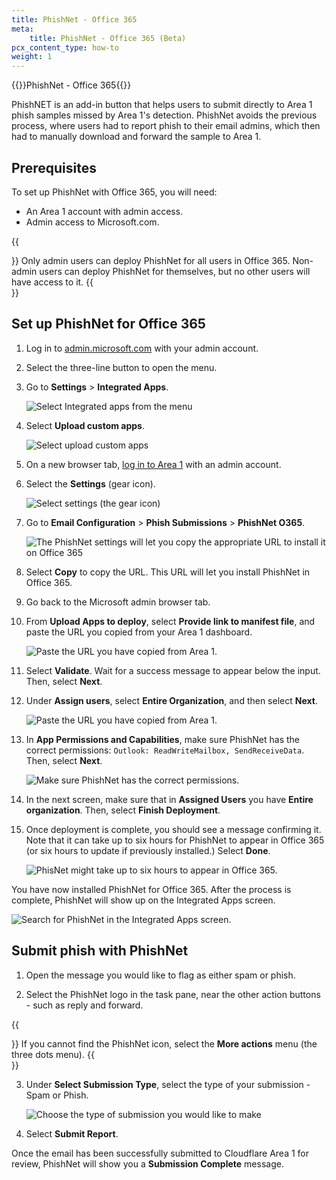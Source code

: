 ```yaml
---
title: PhishNet - Office 365
meta:
    title: PhishNet - Office 365 (Beta)
pcx_content_type: how-to
weight: 1
---
```


{{<beta>}}PhishNet - Office 365{{</beta>}}

PhishNET is an add-in button that helps users to submit directly to Area 1 phish samples missed by Area 1's detection. PhishNet avoids the previous process, where users had to report phish to their email admins, which then had to manually download and forward the sample to Area 1.

## Prerequisites

To set up PhishNet with Office 365, you will need:

- An Area 1 account with admin access.
- Admin access to Microsoft.com.

{{<Aside type="note">}}
Only admin users can deploy PhishNet for all users in Office 365. Non-admin users can deploy PhishNet for themselves, but no other users will have access to it.
{{</Aside>}}

## Set up PhishNet for Office 365

1. Log in to [admin.microsoft.com](admin.microsoft.com) with your admin account.

2. Select the three-line button to open the menu.

3. Go to **Settings** > **Integrated Apps**.

    ![Select Integrated apps from the menu](/email-security/static/phish-submissions/phishnet-o365/step3-apps.png)

4. Select **Upload custom apps**.

    ![Select upload custom apps](/email-security/static/phish-submissions/phishnet-o365/step4-custom-apps.png)

5. On a new browser tab, [log in to Area 1](https://horizon.area1security.com) with an admin account.

6. Select the **Settings** (gear icon).

    ![Select settings (the gear icon)](/email-security/static/phish-submissions/phishnet-o365/step6-settings.png)

7. Go to **Email Configuration** > **Phish Submissions** > **PhishNet O365**.

    ![The PhishNet settings will let you copy the appropriate URL to install it on Office 365](/email-security/static/phish-submissions/phishnet-o365/step7-phishnet.png)

8. Select **Copy** to copy the URL. This URL will let you install PhishNet in Office 365.

9. Go back to the Microsoft admin browser tab.

10. From **Upload Apps to deploy**, select **Provide link to manifest file**, and paste the URL you copied from your Area 1 dashboard.

    ![Paste the URL you have copied from Area 1.](/email-security/static/phish-submissions/phishnet-o365/step10-upload-apps.png)

11. Select **Validate**. Wait for a success message to appear below the input. Then, select **Next**.

12. Under **Assign users**, select **Entire Organization**, and then select **Next**.

    ![Paste the URL you have copied from Area 1.](/email-security/static/phish-submissions/phishnet-o365/step12.png)

13. In **App Permissions and Capabilities**, make sure PhishNet has the correct permissions: `Outlook: ReadWriteMailbox, SendReceiveData`. Then, select **Next**.

    ![Make sure PhishNet has the correct permissions.](/email-security/static/phish-submissions/phishnet-o365/step13.png)

14. In the next screen, make sure that in **Assigned Users** you have **Entire organization**. Then, select **Finish Deployment**.

15. Once deployment is complete, you should see a message confirming it. Note that it can take up to six hours for PhishNet to appear in Office 365 (or six hours to update if previously installed.) Select **Done**.

    ![PhisNet might take up to six hours to appear in Office 365.](/email-security/static/phish-submissions/phishnet-o365/step15.png)

You have now installed PhishNet for Office 365. After the process is complete, PhishNet will show up on the Integrated Apps screen.

![Search for PhishNet in the Integrated Apps screen.](/email-security/static/phish-submissions/phishnet-o365/phishnet-installed-apps.png)

## Submit phish with PhishNet

1. Open the message you would like to flag as either spam or phish.

2. Select the PhishNet logo in the task pane, near the other action buttons - such as reply and forward.

{{<Aside type="note">}}
If you cannot find the PhishNet icon, select the **More actions** menu (the three dots menu).
{{</Aside>}}

3. Under **Select Submission Type**, select the type of your submission - Spam or Phish.

    ![Choose the type of submission you would like to make](/email-security/static/phish-submissions/phishnet-o365/step3-submit-phish.png)

4. Select **Submit Report**.

Once the email has been successfully submitted to Cloudflare Area 1 for review, PhishNet will show you a **Submission Complete** message.
